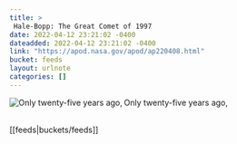 ```yaml
---
title: > 
 Hale-Bopp: The Great Comet of 1997
date: 2022-04-12 23:21:02 -0400
dateadded: 2022-04-12 23:21:02 -0400
link: "https://apod.nasa.gov/apod/ap220408.html"
bucket: feeds
layout: urlnote
categories: []
--- 
```

<p><a href="https://apod.nasa.gov/apod/ap220408.html"><img src="https://apod.nasa.gov/apod/calendar/S_220408.jpg" align="left" alt="Only twenty-five years ago," border="0" /></a> Only twenty-five years ago,</p><br clear="all"/>
 <!-- end excerpt --> 
 [[feeds|buckets/feeds]]
